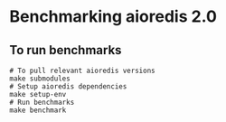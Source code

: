 # Benchmarking aioredis 2.0

## To run benchmarks
```
# To pull relevant aioredis versions
make submodules
# Setup aioredis dependencies
make setup-env
# Run benchmarks
make benchmark
```
